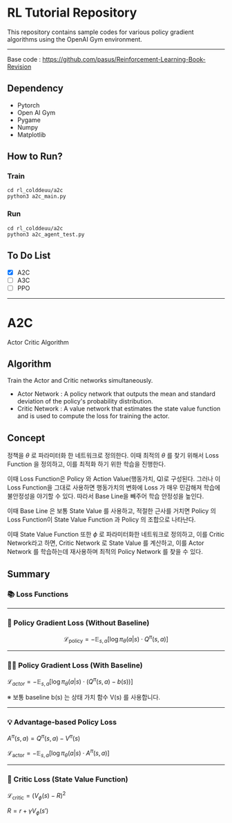 # RL Tutorial Repository

This repository contains sample codes for various policy gradient algorithms using the OpenAI Gym environment.

---

Base code : https://github.com/pasus/Reinforcement-Learning-Book-Revision



## Dependency
- Pytorch
- Open AI Gym
- Pygame
- Numpy
- Matplotlib

## How to Run?
### Train
```
cd rl_colddeuu/a2c
python3 a2c_main.py
```

### Run
```
cd rl_colddeuu/a2c
python3 a2c_agent_test.py
```

## To Do List
- [x] A2C
- [ ] A3C
- [ ] PPO

---

# A2C
Actor Critic Algorithm

## Algorithm

Train the Actor and Critic networks simultaneously.

- Actor Network : A policy network that outputs the mean and standard deviation of the policy's probability distribution.
- Critic Network : A value network that estimates the state value function and is used to compute the loss for training the actor.

## Concept

정책을 $\theta$ 로 파라미터화 한 네트워크로 정의한다. 이때 최적의 $\theta$ 를 찾기 위해서 Loss Function 을 정의하고, 이를 최적화 하기 위한 학습을 진행한다.

이때 Loss Function은 Policy 와 Action Value(행동가치, Q)로 구성된다. 그러나 이 Loss Function을 그대로 사용하면 행동가치의 변화에 Loss 가 매우 민감해져 학습에 불안정성을 야기할 수 있다. 따라서 Base Line을 빼주어 학습 안정성을 높인다.

이때 Base Line 은 보통 State Value 를 사용하고, 적절한 근사를 거치면 Policy 의 Loss Function이 State Value Function 과 Policy 의 조합으로 나타난다.

이때 State Value Function 또한 $\phi$ 로 파라미터화한 네트워크로 정의하고, 이를 Critic Network라고 하면, Critic Network 로 State Value 를 계산하고, 이를 Actor Network 를 학습하는데 재사용하며 최적의 Policy Network 를 찾을 수 있다.

## Summary

### 📚 Loss Functions
---
### 🎯 Policy Gradient Loss (Without Baseline)

$$
\mathcal{L}_{\text{policy}} = - \mathbb{E}_{s,a} \left[ \log \pi_\theta(a|s) \cdot Q^\pi(s,a) \right]
$$

---

### 🧘‍♂️ Policy Gradient Loss (With Baseline)

$\mathcal{L}_{actor} = - \mathbb{E}_{s,a} \left[ \log \pi_\theta(a|s) \cdot ( Q^\pi(s,a) - b(s) ) \right]$

※ 보통 baseline b(s) 는 상태 가치 함수 V(s) 를 사용합니다.

---

### 💡 Advantage-based Policy Loss

$A^\pi(s,a) = Q^\pi(s,a) - V^\pi(s)$

$\mathcal{L}_{\text{actor}} = - \mathbb{E}_{s,a} \left[ \log \pi_\theta(a|s) \cdot A^\pi(s,a) \right]$

---

### 🧠 Critic Loss (State Value Function)

$\mathcal{L}_{\text{critic}} = \left( V_\phi(s) - R \right)^2$

$R = r + \gamma V_\phi(s')$
